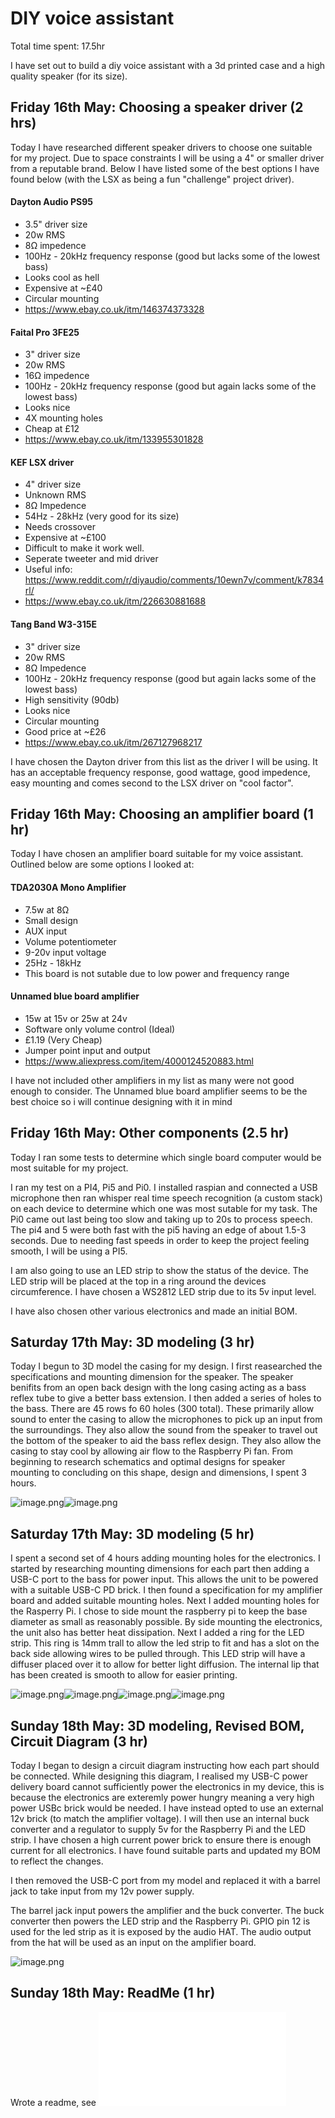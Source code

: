 # DIY voice assistant

Total time spent: 17.5hr

I have set out to build a diy voice assistant with a 3d printed case and a high quality speaker (for its size).

## Friday 16th May: Choosing a speaker driver (2 hrs)

Today I have researched different speaker drivers to choose one suitable for my project. Due to space constraints I will be using a 4" or smaller driver from a reputable brand. Below I have listed some of the best options I have found below (with the LSX as being a fun "challenge" project driver).

#### Dayton Audio PS95 

- 3.5" driver size
- 20w RMS
- 8Ω impedence
- 100Hz - 20kHz frequency response (good but lacks some of the lowest bass)
- Looks cool as hell
- Expensive at ~£40
- Circular mounting
- https://www.ebay.co.uk/itm/146374373328

#### Faital Pro 3FE25

- 3" driver size
- 20w RMS
- 16Ω impedence
- 100Hz - 20kHz frequency response (good but again lacks some of the lowest bass)
- Looks nice
- 4X mounting holes
- Cheap at £12
- https://www.ebay.co.uk/itm/133955301828

#### KEF LSX driver

- 4" driver size
- Unknown RMS
- 8Ω Impedence
- 54Hz - 28kHz (very good for its size)
- Needs crossover
- Expensive at ~£100
- Difficult to make it work well.
- Seperate tweeter and mid driver
- Useful info: https://www.reddit.com/r/diyaudio/comments/10ewn7v/comment/k7834rl/
- https://www.ebay.co.uk/itm/226630881688

#### Tang Band W3-315E

- 3" driver size
- 20w RMS
- 8Ω Impedence
- 100Hz - 20kHz frequency response (good but again lacks some of the lowest bass)
- High sensitivity (90db)
- Looks nice 
- Circular mounting
- Good price at ~£26
- https://www.ebay.co.uk/itm/267127968217

I have chosen the Dayton driver from this list as the driver I will be using. It has an acceptable frequency response, good wattage, good impedence, easy mounting and comes second to the LSX driver on "cool factor".

## Friday 16th May: Choosing an amplifier board (1 hr)

Today I have chosen an amplifier board suitable for my voice assistant. Outlined below are some options I looked at:

#### TDA2030A Mono Amplifier

- 7.5w at 8Ω
- Small design
- AUX input
- Volume potentiometer
- 9-20v input voltage
- 25Hz - 18kHz
- This board is not sutable due to low power and frequency range

#### Unnamed blue board amplifier 

- 15w at 15v or 25w at 24v
- Software only volume control (Ideal)
- £1.19 (Very Cheap)
- Jumper point input and output
- https://www.aliexpress.com/item/4000124520883.html

I have not included other amplifiers in my list as many were not good enough to consider. The Unnamed blue board amplifier seems to be the best choice so i will continue designing with it in mind

## Friday 16th May: Other components (2.5 hr)

Today I ran some tests to determine which single board computer would be most suitable for my project. 

I ran my test on a PI4, Pi5 and Pi0. I installed raspian and connected a USB microphone then ran whisper real time speech recognition (a custom stack) on each device to determine which one was most sutable for my task. The Pi0 came out last being too slow and taking up to 20s to process speech. The pi4 and 5 were both fast with the pi5 having an edge of about 1.5-3 seconds. Due to needing fast speeds in order to keep the project feeling smooth, I will be using a PI5.

I am also going to use an LED strip to show the status of the device. The LED strip will be placed at the top in a ring around the devices circumference. I have chosen a WS2812 LED strip due to its 5v input level. 

I have also chosen other various electronics and made an initial BOM.

## Saturday 17th May: 3D modeling (3 hr)

Today I begun to 3D model the casing for my design. I first reasearched the specifications and mounting dimension for the speaker. The speaker benifits from an open back design with the long casing acting as a bass reflex tube to give a better bass extension. I then added a series of holes to the bass. There are 45 rows fo 60 holes (300 total). These primarily allow sound to enter the casing to allow the microphones to pick up an input from the surroundings. They also allow the sound from the speaker to travel out the bottom of the speaker to aid the bass reflex design. They also allow the casing to stay cool by allowing air flow to the Raspberry Pi fan. From beginning to research schematics and optimal designs for speaker mounting to concluding on this shape, design and dimensions, I spent 3 hours.

![image.png](/CAD/Images/image.png)![image.png](/CAD/Images/image-1.png)

## Saturday 17th May: 3D modeling (5 hr)

I spent a second set of 4 hours adding mounting holes for the electronics. I started by researching mounting dimensions for each part then adding a USB-C port to the bass for power input. This allows the unit to be powered with a suitable USB-C PD brick. I then found a specification for my amplifier board and added suitable mounting holes. Next I added mounting holes for the Rasperry Pi. I chose to side mount the raspberry pi to keep the base diameter as small as reasonably possible. By side mounting the electronics, the unit also has better heat dissipation. Next I added a ring for the LED strip. This ring is 14mm trall to allow the led strip to fit and has a slot on the back side allowing wires to be pulled through. This LED strip will have a diffuser placed over it to allow for better light diffusion. The internal lip that has been created is smooth to allow for easier printing. 

 ![image.png](/CAD/Images/image-2.png)![image.png](/CAD/Images/image-3.png)![image.png](/CAD/Images/image-4.png)![image.png](/CAD/Images/image-5.png)

## Sunday 18th May: 3D modeling, Revised BOM, Circuit Diagram (3 hr)

Today I began to design a circuit diagram instructing how each part should be connected. While designing this diagram, I realised my USB-C power delivery board cannot sufficiently power the electronics in my device, this is because the electronics are exteremly power hungry meaning a very high power USBc brick would be needed. I have instead opted to use an external 12v brick (to match the amplifier voltage). I will then use an internal buck converter and a regulator to supply 5v for the Raspberry Pi and the LED strip. I have chosen a high current power brick to ensure there is enough current for all electronics. I have found suitable parts and updated my BOM to reflect the changes. 

I then removed the USB-C port from my model and replaced it with a barrel jack to take input from my 12v power supply. 

The barrel jack input powers the amplifier and the buck converter. The buck converter then powers the LED strip and the Raspberry Pi. GPIO pin 12 is used for the led strip as it is exposed by the audio HAT. The audio output from the hat will be used as an input on the amplifier board.

![image.png](/CAD/Images/image-6.png)

## Sunday 18th May: ReadMe (1 hr)
Wrote a readme, see ![README.md](/README.md)